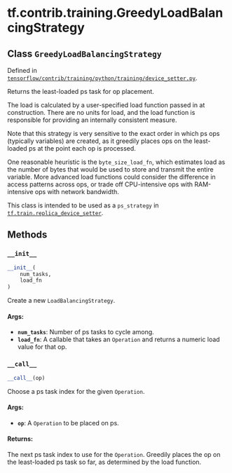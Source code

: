 <div itemscope itemtype="http://developers.google.com/ReferenceObject">
<meta itemprop="name" content="tf.contrib.training.GreedyLoadBalancingStrategy" />
<meta itemprop="property" content="__call__"/>
<meta itemprop="property" content="__init__"/>
</div>

# tf.contrib.training.GreedyLoadBalancingStrategy

## Class `GreedyLoadBalancingStrategy`





Defined in [`tensorflow/contrib/training/python/training/device_setter.py`](https://www.tensorflow.org/code/tensorflow/contrib/training/python/training/device_setter.py).

Returns the least-loaded ps task for op placement.

The load is calculated by a user-specified load function passed in at
construction.  There are no units for load, and the load function is
responsible for providing an internally consistent measure.

Note that this strategy is very sensitive to the exact order in which
ps ops (typically variables) are created, as it greedily places ops
on the least-loaded ps at the point each op is processed.

One reasonable heuristic is the `byte_size_load_fn`, which
estimates load as the number of bytes that would be used to store and
transmit the entire variable.  More advanced load functions
could consider the difference in access patterns across ops, or trade
off CPU-intensive ops with RAM-intensive ops with network bandwidth.

This class is intended to be used as a `ps_strategy` in
<a href="../../../tf/train/replica_device_setter.md"><code>tf.train.replica_device_setter</code></a>.

## Methods

<h3 id="__init__"><code>__init__</code></h3>

``` python
__init__(
    num_tasks,
    load_fn
)
```

Create a new `LoadBalancingStrategy`.

#### Args:

* <b>`num_tasks`</b>: Number of ps tasks to cycle among.
* <b>`load_fn`</b>: A callable that takes an `Operation` and returns a
    numeric load value for that op.

<h3 id="__call__"><code>__call__</code></h3>

``` python
__call__(op)
```

Choose a ps task index for the given `Operation`.

#### Args:

* <b>`op`</b>: A `Operation` to be placed on ps.


#### Returns:

The next ps task index to use for the `Operation`. Greedily
places the op on the least-loaded ps task so far, as determined
by the load function.



